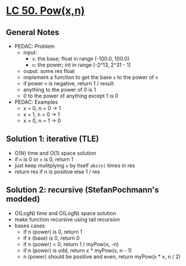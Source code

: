 # [LC 50. Pow(x,n)](https://leetcode.com/problems/powx-n/)

## General Notes

- PEDAC: Problem
  - input: 
    - `x`: the base; float in range (-100.0, 100.0)
    - `n`: the power; int in range \[-2^13, 2^31 - 1]
  - ouput: some res float
  - implement a function to get the base `x` to the power of `n`
  - if power `n` is negative, return 1 / result
  - anything to the power of 0 is 1
  - 0 to the power of anything except 1 is 0
- PEDAC: Examples
  - x = 0, n = 0 -> 1
  - x = 1, n = 0 -> 1
  - x = 0, n = 1 -> 0

## Solution 1: iterative (TLE)

- O(N) time and O(1) space solution
- if `n` is 0 or `x` is 0, return 1
- just keep mulitplying `x` by itself `abs(n)` times in res
- return res if n is positive else 1 / res

## Solution 2: recursive (StefanPochmann's modded)

- O(LogN) time and O(LogN) space solution
- make function recursive using tail recursion
- bases cases
  - if n (power) is 0, return 1
  - if x (base) is 0, return 0
  - if n (power) < 0, return 1 / myPow(x, -n)
  - if n (power) is odd, return x * myPow(x, n - 1)
  - n (power) should be positive and even, return myPow(x * x, n / 2)
